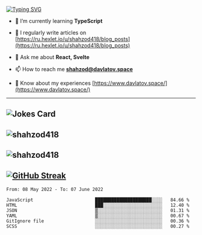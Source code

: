 [![Typing SVG](https://readme-typing-svg.herokuapp.com?font=Turret+Road&height=30&lines=HI!+I%60m+Frontend+Developer)](https://git.io/typing-svg)

- 🌱 I’m currently learning **TypeScript**

- 📝 I regularly write articles on [https://ru.hexlet.io/u/shahzod418/blog_posts](https://ru.hexlet.io/u/shahzod418/blog_posts)

- 💬 Ask me about **React, Svelte**

- 📫 How to reach me **shahzod@davlatov.space**

- 📄 Know about my experiences [https://www.davlatov.space/](https://www.davlatov.space/)

---
![Jokes Card](https://readme-jokes.vercel.app/api?theme=radical)
---
![shahzod418](https://github-readme-stats.vercel.app/api/top-langs?username=shahzod418&show_icons=true&theme=radical&locale=en&layout=compact)
---
![shahzod418](https://github-readme-stats.vercel.app/api?username=shahzod418&show_icons=true&theme=radical&locale=en&count_private=true)
---
[![GitHub Streak](http://github-readme-streak-stats.herokuapp.com?user=shahzod418&theme=radical&date_format=M%20j%5B%2C%20Y%5D)](https://git.io/streak-stats)
---
<!--START_SECTION:waka-->

```text
From: 08 May 2022 - To: 07 June 2022

JavaScript                       █████████████████████░░░░   84.66 %
HTML                             ███░░░░░░░░░░░░░░░░░░░░░░   12.40 %
JSON                             ▒░░░░░░░░░░░░░░░░░░░░░░░░   01.31 %
YAML                             ▒░░░░░░░░░░░░░░░░░░░░░░░░   00.67 %
GitIgnore file                   ░░░░░░░░░░░░░░░░░░░░░░░░░   00.36 %
SCSS                             ░░░░░░░░░░░░░░░░░░░░░░░░░   00.27 %
```

<!--END_SECTION:waka-->
